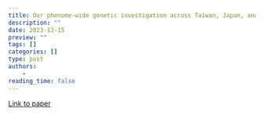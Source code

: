 ```yaml
---
title: Our phenome-wide genetic investigation across Taiwan, Japan, and the UK Biobanks is now published on Cell Genomics
description: ""
date: 2023-12-15
preview: ""
tags: []
categories: []
type: post
authors:
    - 
reading_time: false
---
```


[Link to paper](https://www.sciencedirect.com/science/article/pii/S2666979X23002719?via%3Dihub)

<!--more-->

